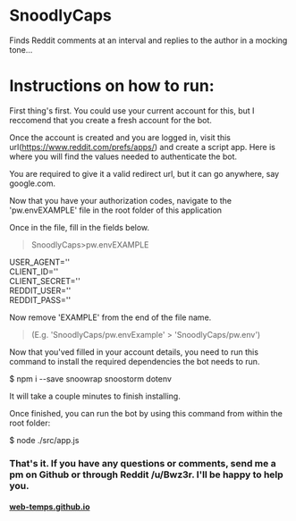 # SnoodlyCaps
 Finds Reddit comments at an interval and replies to the author in a mocking tone...


# Instructions on how to run:

First thing's first. You could use your current account for this, but I reccomend that you create a fresh account for the bot.

Once the account is created and you are logged in, visit this url(https://www.reddit.com/prefs/apps/) and create a script app. Here is where you will find the values needed to authenticate the bot. 

You are required to give it a valid redirect url, but it can go anywhere, say google.com.

Now that you have your authorization codes, navigate to the 'pw.envEXAMPLE' file in the root folder of this application

Once in the file, fill in the fields below.

>SnoodlyCaps>pw.envEXAMPLE

USER_AGENT=''\
CLIENT_ID=''\
CLIENT_SECRET=''\
REDDIT_USER=''\
REDDIT_PASS=''


Now remove 'EXAMPLE' from the end of the file name.
> (E.g. 'SnoodlyCaps/pw.envExample' > 'SnoodlyCaps/pw.env')


Now that you'ved filled in your account details, you need to run this command to install the required dependencies the bot needs to run.

$ npm i --save snoowrap snoostorm dotenv

It will take a couple minutes to finish installing.

Once finished, you can run the bot by using this command from within the root folder:

$ node ./src/app.js

### That's it. If you have any questions or comments, send me a pm on Github or through Reddit /u/Bwz3r. I'll be happy to help you.


#### <a href="https://www.web-temps.github.io">web-temps.github.io</a>
